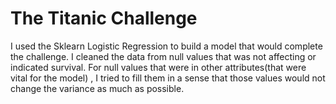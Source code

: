 # The Titanic Challenge
I used the Sklearn Logistic Regression to build a model that would complete the challenge.
I cleaned the data from null values that was not affecting or indicated survival. 
For null values that were in other attributes(that were vital for the model) , I tried to fill them in a sense that those values would not change the variance as much as possible.
